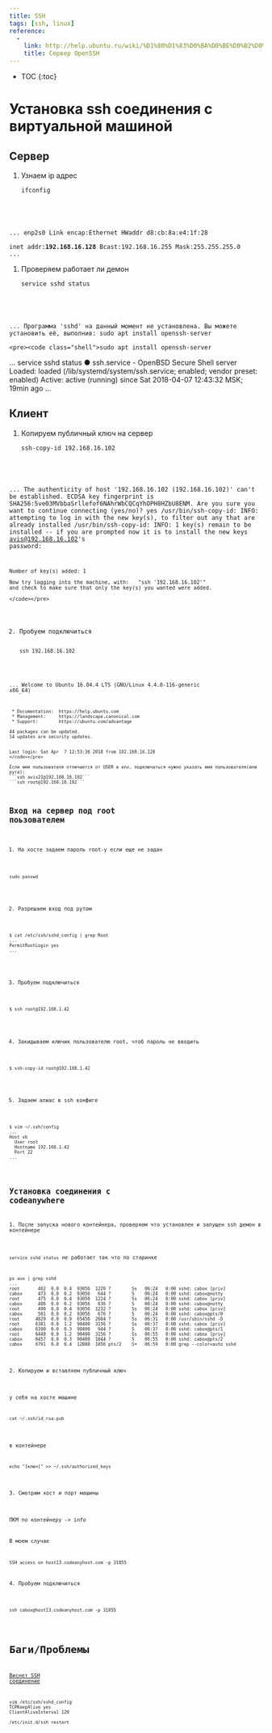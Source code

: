 ```yaml
---
title: SSH
tags: [ssh, linux]
reference: 
  -
    link: http://help.ubuntu.ru/wiki/%D1%80%D1%83%D0%BA%D0%BE%D0%B2%D0%BE%D0%B4%D1%81%D1%82%D0%B2%D0%BE_%D0%BF%D0%BE_ubuntu_server/%D1%83%D0%B4%D0%B0%D0%BB%D0%B5%D0%BD%D0%BD%D0%BE%D0%B5_%D0%B0%D0%B4%D0%BC%D0%B8%D0%BD%D0%B8%D1%81%D1%82%D1%80%D0%B8%D1%80%D0%BE%D0%B2%D0%B0%D0%BD%D0%B8%D0%B5/openssh_server
    title: Сервер OpenSSH
---
```


* TOC 
{:toc}

# Установка ssh соединения с виртуальной машиной

## Сервер

1. Узнаем ip адрес

    <pre><code class="shell">ifconfig 
...
    enp2s0    Link encap:Ethernet  HWaddr d8:cb:8a:e4:1f:28  
              inet addr:<b>192.168.16.128</b>  Bcast:192.168.16.255  Mask:255.255.255.0
...</code></pre>

1. Проверяем работает ли демон
    <pre><code class="shell">service sshd status
...
   Программа 'sshd' на данный момент не установлена. Вы можете установить её, выполнив:
   sudo apt install openssh-server
    </code></pre>

    <pre><code class="shell">sudo apt install openssh-server
   ...
   service sshd status
   ● ssh.service - OpenBSD Secure Shell server
      Loaded: loaded (/lib/systemd/system/ssh.service; enabled; vendor preset: enabled)
      Active: active (running) since Sat 2018-04-07 12:43:32 MSK; 19min ago
   ...
    </code></pre>


## Клиент

1. Копируем публичный ключ на сервер
    <pre><code class="shell">ssh-copy-id 192.168.16.102
...
    The authenticity of host '192.168.16.102 (192.168.16.102)' can't be established.
    ECDSA key fingerprint is SHA256:5ve03MVbbaSrllefof6NAhrWbCQCqYhOPH8HZbU8ENM.
    Are you sure you want to continue connecting (yes/no)? yes
    /usr/bin/ssh-copy-id: INFO: attempting to log in with the new key(s), to filter out any that are already installed
    /usr/bin/ssh-copy-id: INFO: 1 key(s) remain to be installed -- if you are prompted now it is to install the new keys
    avis@192.168.16.102's password: 

    Number of key(s) added: 1

    Now try logging into the machine, with:   "ssh '192.168.16.102'"
    and check to make sure that only the key(s) you wanted were added.

    </code></pre>

2. Пробуем подключиться
    <pre><code class="shell">ssh 192.168.16.102
...
    Welcome to Ubuntu 16.04.4 LTS (GNU/Linux 4.4.0-116-generic x86_64)

     * Documentation:  https://help.ubuntu.com
     * Management:     https://landscape.canonical.com
     * Support:        https://ubuntu.com/advantage

    44 packages can be updated.
    14 updates are security updates.


    Last login: Sat Apr  7 12:53:36 2018 from 192.168.16.128
    </code></pre>

    Если имя пользователя отличается от USER в env, подключаться нужно указать имя пользователя(или рута):  
    ```ssh avis21@192.168.16.102```  
    ```ssh root@192.168.16.102```

## Вход на сервер под root поьзователем

1. На хосте задаем пароль root-у если еще не задан

<pre><code class="perl">sudo passwd
</code></pre>

2. Разрешаем вход под рутом

<pre><code class="shell">$ cat /etc/ssh/sshd_config | grep Root
...
PermitRootLogin yes
...
</code></pre>

3. Пробуем подключиться
<pre><code class="perl">$ ssh root@192.168.1.42
</code></pre>

4. Закидываем ключик пользователю root, чтоб пароль не вводить

<pre><code class="perl">$ ssh-copy-id root@192.168.1.42
</code></pre>

5. Задаем алиас в ssh конфиге

<pre><code class="perl">$ vim ~/.ssh/config
...
Host vb
  User root
  Hostname 192.168.1.42
  Port 22
...
</code></pre>


## Установка соединения с codeanywhere

<p>1. После запуска нового контейнера, проверяем что установлен и запущен ssh демон в контейнере</p>

`service sshd status` не работает так что по старинке
<pre><code class="perl">ps aux | grep sshd
...
root       462  0.0  0.4  93056  1228 ?        Ss   06:24   0:00 sshd: cabox [priv]
cabox      473  0.0  0.2  93056   644 ?        S    06:24   0:00 sshd: cabox@notty
root       475  0.0  0.4  93056  1224 ?        Ss   06:24   0:00 sshd: cabox [priv]
cabox      486  0.0  0.2  93056   636 ?        S    06:24   0:00 sshd: cabox@notty
root       490  0.0  0.4  93056  1232 ?        Ss   06:24   0:00 sshd: cabox [priv]
cabox      501  0.0  0.2  93056   676 ?        S    06:24   0:00 sshd: cabox@pts/0
root      4029  0.0  0.9  65456  2604 ?        Ss   06:31   0:00 /usr/sbin/sshd -D
root      6381  0.0  1.2  90400  3156 ?        Ss   06:37   0:00 sshd: cabox [priv]
cabox     6390  0.0  0.3  90400   944 ?        S    06:37   0:00 sshd: cabox@pts/1
root      6448  0.0  1.2  90400  3156 ?        Ss   06:55   0:00 sshd: cabox [priv]
cabox     6457  0.0  0.3  90400  1044 ?        S    06:55   0:00 sshd: cabox@pts/2
cabox     6701  0.0  0.4  12888  1056 pts/2    S+   06:59   0:00 grep --color=auto sshd
</code></pre>

<p>2. Копируем и вставляем публичный ключ</p>

у себя на хосте машине
<pre><code class="perl">cat ~/.ssh/id_rsa.pub</code></pre>

в контейнере
<pre><code class="perl">echo "[ключ]" >> ~/.ssh/authorized_keys</code></pre>

<P>3. Смотрим хост и порт машины</P>

ПКМ по контейнеру -> info

В моем случае

`SSH access on host13.codeanyhost.com -p 31855`

<p>4. Пробуем подключиться</p>

<pre><code class="perl">ssh cabox@host13.codeanyhost.com -p 31855</code></pre>


# Баги/Проблемы

<a href="https://forum.ubuntu.ru/index.php?topic=36192.0">Виснет SSH соединение</a>

<pre><code class="perl">vim /etc/ssh/sshd_config
TCPKeepAlive yes
ClientAliveInterval 120

/etc/init.d/ssh restart
</code></pre>